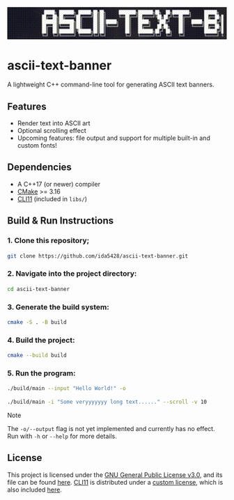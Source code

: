 <div align="center">
   <img src="assets/ascii-text-banner.gif" alt="ascii-text-banner preview" width=600>
</div>

# ascii-text-banner
A lightweight C++ command-line tool for generating ASCII text banners.

## Features
- Render text into ASCII art
- Optional scrolling effect
- Upcoming features: file output and support for multiple built-in and custom fonts!

## Dependencies
- A C++17 (or newer) compiler
- [CMake](https://cmake.org/) >= 3.16
- [CLI11](https://github.com/CLIUtils/CLI11) (included in `libs/`)

## Build & Run Instructions
### 1. Clone this repository;
```bash
git clone https://github.com/ida5428/ascii-text-banner.git
```

### 2. Navigate into the project directory:
```bash
cd ascii-text-banner
```

### 3. Generate the build system:
```bash
cmake -S . -B build
```

### 4. Build the project:
```bash
cmake --build build
```

### 5. Run the program:
```bash
./build/main --input "Hello World!" -o
```
```bash
./build/main -i "Some veryyyyyyy long text......" --scroll -v 10
```

> [!NOTE]
> The `-o/--output` flag is not yet implemented and currently has no effect.<br>
> Run with `-h` or `--help` for more details.

## License
This project is licensed under the [GNU General Public License v3.0](https://www.gnu.org/licenses/gpl-3.0.en.html), and its file can be found [here](LICENSE).
[CLI11](https://github.com/CLIUtils/CLI11) is distributed under a [custom license](https://github.com/CLIUtils/CLI11/blob/main/LICENSE), which is also included [here](libs/CLI11/LICENSE).

